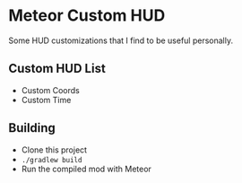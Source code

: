 # Meteor Custom HUD

Some HUD customizations that I find to be useful personally.

## Custom HUD List

- Custom Coords
- Custom Time

## Building  

- Clone this project
- `./gradlew build`
- Run the compiled mod with Meteor